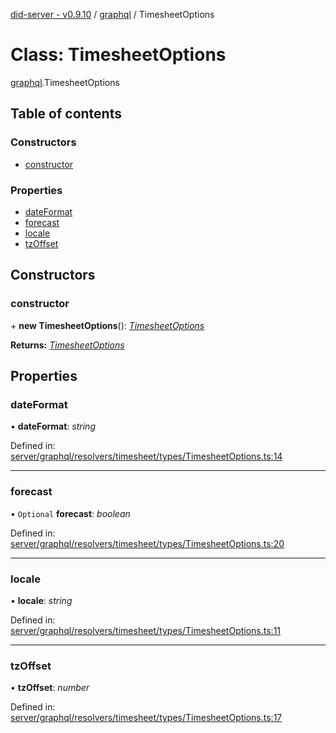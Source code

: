 [did-server - v0.9.10](../README.md) / [graphql](../modules/graphql.md) / TimesheetOptions

# Class: TimesheetOptions

[graphql](../modules/graphql.md).TimesheetOptions

## Table of contents

### Constructors

- [constructor](graphql.timesheetoptions.md#constructor)

### Properties

- [dateFormat](graphql.timesheetoptions.md#dateformat)
- [forecast](graphql.timesheetoptions.md#forecast)
- [locale](graphql.timesheetoptions.md#locale)
- [tzOffset](graphql.timesheetoptions.md#tzoffset)

## Constructors

### constructor

\+ **new TimesheetOptions**(): [*TimesheetOptions*](graphql.timesheetoptions.md)

**Returns:** [*TimesheetOptions*](graphql.timesheetoptions.md)

## Properties

### dateFormat

• **dateFormat**: *string*

Defined in: [server/graphql/resolvers/timesheet/types/TimesheetOptions.ts:14](https://github.com/Puzzlepart/did/blob/dev/server/graphql/resolvers/timesheet/types/TimesheetOptions.ts#L14)

___

### forecast

• `Optional` **forecast**: *boolean*

Defined in: [server/graphql/resolvers/timesheet/types/TimesheetOptions.ts:20](https://github.com/Puzzlepart/did/blob/dev/server/graphql/resolvers/timesheet/types/TimesheetOptions.ts#L20)

___

### locale

• **locale**: *string*

Defined in: [server/graphql/resolvers/timesheet/types/TimesheetOptions.ts:11](https://github.com/Puzzlepart/did/blob/dev/server/graphql/resolvers/timesheet/types/TimesheetOptions.ts#L11)

___

### tzOffset

• **tzOffset**: *number*

Defined in: [server/graphql/resolvers/timesheet/types/TimesheetOptions.ts:17](https://github.com/Puzzlepart/did/blob/dev/server/graphql/resolvers/timesheet/types/TimesheetOptions.ts#L17)
